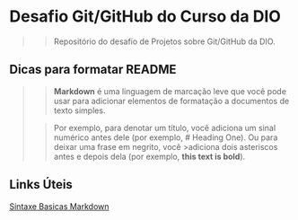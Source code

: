 **Desafio Git/GitHub do Curso da DIO**
======================================

>>Repositório do desafio de Projetos sobre Git/GitHub da DIO.

## Dicas para formatar README

>>**Markdown** é uma linguagem de marcação leve que você pode usar para adicionar elementos de formatação a documentos de texto simples.
>
>>Por exemplo, para denotar um título, você adiciona um sinal numérico antes dele (por exemplo, # Heading One). Ou para deixar uma frase em negrito, você >adiciona dois asteriscos antes e depois dela (por exemplo, **this text is bold**). 

## Links Úteis
[Sintaxe Basicas Markdown](https://www.markdownguide.org/basic-syntax/)

